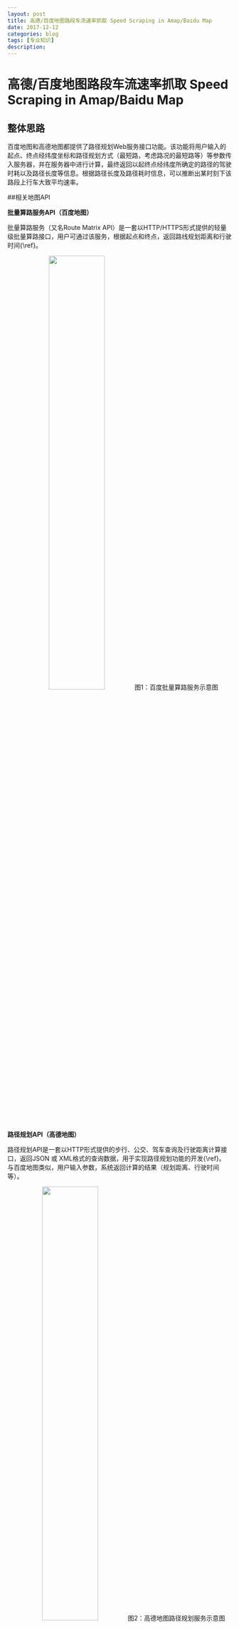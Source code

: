 ```yaml
---
layout: post
title: 高德/百度地图路段车流速率抓取 Speed Scraping in Amap/Baidu Map
date: 2017-12-12
categories: blog
tags: [专业知识]
description: 
---
```

# 高德/百度地图路段车流速率抓取 Speed Scraping in Amap/Baidu Map

## 整体思路

百度地图和高德地图都提供了路径规划Web服务接口功能。该功能将用户输入的起点、终点经纬度坐标和路径规划方式（最短路，考虑路况的最短路等）等参数传入服务器，并在服务器中进行计算，最终返回以起终点经纬度所确定的路径的驾驶时耗以及路径长度等信息。根据路径长度及路径耗时信息，可以推断出某时刻下该路段上行车大致平均速率。


##相关地图API

**批量算路服务API（百度地图）**

批量算路服务（又名Route Matrix API）是一套以HTTP/HTTPS形式提供的轻量级批量算路接口，用户可通过该服务，根据起点和终点，返回路线规划距离和行驶时间{\ref}。
<center>
<img src="https://fuerdi2.github.io/img/speedScraping/baiduPLSL.jpg" width = "50%">
图1：百度批量算路服务示意图
</center>

**路径规划API（高德地图）**

路径规划API是一套以HTTP形式提供的步行、公交、驾车查询及行驶距离计算接口，返回JSON 或 XML格式的查询数据，用于实现路径规划功能的开发{\ref}。 与百度地图类似，用户输入参数，系统返回计算的结果（规划距离、行驶时间等）。
<center>
<img src="https://fuerdi2.github.io/img/speedScraping/GDLJGH.jpg" width = "50%">
图2：高德地图路径规划服务示意图
</center>
 
##基础数据准备##

### 路网数据

在爬取互联网地图中路段车流速率之前，我们需要知道实际道路在百度/高德地图上的准确位置。在网络地图中，道路由多边形或者多段线构成，多段线的顶点以及多段线的端点坐标能够唯一确定一条道路。 

实际工作中，能够直接获取并使用的路网数据来源于国内外测绘部门与科研机构发布的cad文件或者是shp文件，这些路网的坐标系通常为WGS-84、CGS2000、Xian84等。基于这些坐标系测绘的路网数据通常不能直接用于互联网地图开发，因为高德地图采用的是基于WGS84坐标系加密的GCJ02坐标系，而百度地图在GCJ02坐标系上进行了再一次加密，其使用的坐标系为BD坐标系。

在使用路网数据之前，必须对路网经纬度进行适当的坐标转换，方能匹配至互联网地图中。

### 分段

车流密度及速度在道路上的分布是不均匀的，为了提高数据精度，我们需要将长路段分成多个采样片段。

<center>
<img src="https://fuerdi2.github.io/img/speedScraping/traffic_density.jpg" width = "50%">
图3：异侧车道流密度不均
</center>
<center>
<img src="https://fuerdi2.github.io/img/speedScraping/traffic_density2.jpg" width = "50%">
图4：同侧车道流密度不均
</center>
人为的在一条道路上确定若干个采样点（sample point），对道路进行分段操作。
</center>
<center>
<img src="https://fuerdi2.github.io/img/speedScraping/segment.jpg" width = "50%">
图5：采样点及道路分段
</center>

### 采样点纠偏

由于坐标转换误差及测量精度问题，采样点在互联网地图中的位置与实际位置可能会发生偏离。我们需要识别出这些误差点，将误差点匹配至正常位置。采样点纠偏通常有两种方法：路径长度校核法以及路径判断校核法。

**路径长度校对法**

通过比较两点间的路径在互联网地图上的长度与其实际长度（CAD文件提供），若两者差异较大，则判断采样点落在了错误的位置。

<center>
<img src="https://fuerdi2.github.io/img/speedScraping/WZPL.png" width = "50%">
图6：长度校对机制 图中当采样点发生偏移，车辆驾驶路径长度为发生较大变化
</center>

**路径判断校对法**

在爬取互联网地图中路段车流速率之前，我们需要知道路段的准确位置。在网络地图中，路段由多边形或者多段线构成。 路段的具体数据我们无从得知，但是我们能够获得测绘局提供的WGS-84坐标系下的某城市路网拓扑结构。这些路网由多段线构成，一般来说：线为道路，点为交叉口。这样，我们就可以根据现有的路网拓扑资料，经过互联网地图（百度地图、高德地图）提供的坐标转换API功能，将路网（线与点）与互联网地图匹配。
<center>
<img src="https://fuerdi2.github.io/img/speedScraping/WZPL.png" width = "50%">
图7：路径判断机制 图中当采样点发生偏移，车辆驾驶路径不为直线
</center>
### Web API批处理

对于采样点纠偏的两种方法，我们都能够进行Web编程，来快速识别出这些异常点。

**长度校核法**
通过Web请求，可以获得json/xml的路径规划数据。高德地图路径规划策略有多种，在这里我们选择路径最短策略（不考虑耗时）。
通常需要设置一个长度差距阈值，来作为异常点判断的准则。一般来说，城市道路中交叉口最短间距离约为70米，根据采样点实际应用中的密度（相邻采样点间距为50米），综合给出阈值为70米。程序将路径长度与实际长度距离差距大于70米的路径点识别出来。
<center>
<img src="https://fuerdi2.github.io/img/speedScraping/CDJD.jpg" width = "50%">
图8：长度关键词
</center>

**路径判断法**


通过Web请求，可以获得json/xml的路径规划数据。高德地图路径规划策略有多种，在这里我们选择路径最短策略（不考虑耗时）。提取请求返回结果中导航指引信息，判断路径是否存在绕路现象。从返回结果可知，判断路径是否绕路的关键信息为：返回结果中包含词语“掉头”。
<center>
<img src="https://fuerdi2.github.io/img/speedScraping/LJPD.jpg" width = "50%">
图9：路径关键词
</center>
